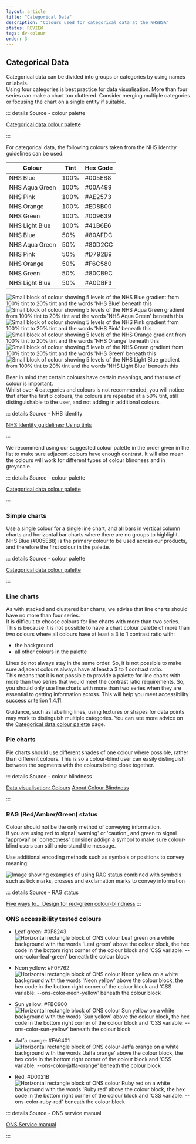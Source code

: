 ```yaml
---
layout: article
title: "Categorical Data"
description: "Colours used for categorical data at the NHSBSA"
status: REVIEW
tags: dv-colour
order: 3
---
```

## Categorical Data  
  
Categorical data can be divided into groups or categories by using names or labels.  
Using four categories is best practice for data visualisation. More than four series can make a chart too cluttered. Consider merging multiple categories or focusing the chart on a single entity if suitable.

::: details Source - colour palette

[Categorical data colour palette][cat 1]

:::
  
For categorical data, the following colours taken from the NHS identity guidelines can be used:  

|       Colour       |   Tint   |   Hex Code    |
|--------------------|----------|---------------|
|   NHS Blue         |  100%    |   #005EB8     |
|   NHS Aqua Green   |  100%    |   #00A499     |
|   NHS Pink         |  100%    |   #AE2573     |
|   NHS Orange       |  100%    |   #ED8B00     |
|   NHS Green        |  100%    |   #009639     |
|   NHS Light Blue   |  100%    |   #41B6E6     |
|   NHS Blue         |  50%     |   #80AFDC     |
|   NHS Aqua Green   |  50%     |   #80D2CC     |
|   NHS Pink         |  50%     |   #D792B9     |
|   NHS Orange       |  50%     |   #F6C580     |
|   NHS Green        |  50%     |   #80CB9C     |
|   NHS Light Blue   |  50%     |   #A0DBF3     |  

 ![Small block of colour showing 5 levels of the NHS Blue gradient from 100% tint to 20% tint and the words 'NHS Blue' beneath this](../images/blue-gradient.png)   ![Small block of colour showing 5 levels of the NHS Aqua Green gradient from 100% tint to 20% tint and the words 'NHS Aqua Green' beneath this](../images/aqua-gradient.png)    ![Small block of colour showing 5 levels of the NHS Pink gradient from 100% tint to 20% tint and the words 'NHS Pink' beneath this](../images/pink-gradient.png)  
 ![Small block of colour showing 5 levels of the NHS Orange gradient from 100% tint to 20% tint and the words 'NHS Orange' beneath this](../images/orange-gradient.png) ![Small block of colour showing 5 levels of the NHS Green gradient from 100% tint to 20% tint and the words 'NHS Green' beneath this](../images/green-gradient.png) ![Small block of colour showing 5 levels of the NHS Light Blue gradient from 100% tint to 20% tint and the words 'NHS Light Blue' beneath this](../images/light-blue-gradient.png)

Bear in mind that certain colours have certain meanings, and that use of colour is important.  
Whilst over 4 categories and colours is not recommended, you will notice that after the first 6 colours, the colours are repeated at a 50% tint, still distinguishable to the user, and not adding in additional colours.

::: details Source - NHS identity

[NHS Identity guidelines; Using tints][cat 2]

:::

We recommend using our suggested colour palette in the order given in the list to make sure adjacent colours have enough contrast. It will also mean the colours will work for different types of colour blindness and in greyscale.

::: details Source - colour palette

[Categorical data colour palette][cat 1]  

:::

### Simple charts  

Use a single colour for a single line chart, and all bars in vertical column charts and horizontal bar charts where there are no groups to highlight. NHS Blue (#005EB8) is the primary colour to be used across our products, and therefore the first colour in the palette.

::: details Source - colour palette

[Categorical data colour palette][cat 1]

:::  
  
### Line charts  
  
As with stacked and clustered bar charts, we advise that line charts should have no more than four series.  
It is difficult to choose colours for line charts with more than two series. This is because it is not possible to have a chart colour palette of more than two colours where all colours have at least a 3 to 1 contrast ratio with:

- the background
- all other colours in the palette

Lines do not always stay in the same order. So, it is not possible to make sure adjacent colours always have at least a 3 to 1 contrast ratio.  
This means that it is not possible to provide a palette for line charts with more than two series that would meet the contrast ratio requirements. So, you should only use line charts with more than two series when they are essential to getting information across. This will help you meet accessibility success criterion 1.4.11.  
  
Guidance, such as labelling lines, using textures or shapes for data points may work to distinguish multiple categories. You can see more advice on the [Categorical data colour palette][cat 1] page.  

### Pie charts  
  
Pie charts should use different shades of one colour where possible, rather than different colours. This is so a colour-blind user can easily distinguish between the segments with the colours being close together.  
  
::: details Source - colour blindness

[Data visualisation: Colours][cat 6]
[About Colour Blindness][cat 7]

:::

### RAG (Red/Amber/Green) status  
  
Colour should not be the only method of conveying information.  
If you are using red to signal 'warning' or 'caution', and green to signal 'approval' or 'correctness' consider addign a symbol to make sure colour-blind users can still understand the message.  
  
Use additional encoding methods such as symbols or positions to convey meaning:  

 ![Image showing examples of using RAG status combined with symbols such as tick marks, crosses and exclamation marks to convey information](../images/RAG-symbols.png)

::: details Source - RAG status

[Five ways to... Design for red-green colour-blindness][cat 8]
:::

### ONS accessibility tested colours  

- Leaf green: #0F8243  
![Horizontal rectangle block of ONS colour Leaf green on a white background with the words 'Leaf green' above the colour block, the hex code in the bottom right corner of the colour block and 'CSS variable: --ons-color-leaf-green' beneath the colour block](../images/ons-green.png)

- Neon yellow: #F0F762  
![Horizontal rectangle block of ONS colour Neon yellow on a white background with the words 'Neon yellow' above the colour block, the hex code in the bottom right corner of the colour block and 'CSS variable: --ons-color-neon-yellow' beneath the colour block](../images/ons-neon-yell.png) 

- Sun yellow: #FBC900  
![Horizontal rectangle block of ONS colour Sun yellow on a white background with the words 'Sun yellow' above the colour block, the hex code in the bottom right corner of the colour block and 'CSS variable: --ons-color-sun-yellow' beneath the colour block](../images/ons-sun-yell.png)  

- Jaffa orange: #FA6401  
![Horizontal rectangle block of ONS colour Jaffa orange on a white background with the words 'Jaffa orange' above the colour block, the hex code in the bottom right corner of the colour block and 'CSS variable: --ons-color-jaffa-orange' beneath the colour block](../images/ons-orange.png)  

- Red: #D0021B  
![Horizontal rectangle block of ONS colour Ruby red on a white background with the words 'Ruby red' above the colour block, the hex code in the bottom right corner of the colour block and 'CSS variable: --ons-color-ruby-red' beneath the colour block](../images/ons-red.png)

::: details Source - ONS service manual

[ONS Service manual][cat 9]

:::

[cat 1]: https://analysisfunction.civilservice.gov.uk/policy-store/data-visualisation-colours-in-charts/#section-5
[cat 2]: https://www.england.nhs.uk/nhsidentity/identity-guidelines/colours/#:~:text=use%20of%20highlights.-,Using%20tints,-Tints%20are%20percentage
[cat 6]: https://analysisfunction.civilservice.gov.uk/policy-store/data-visualisation-colours-in-charts/
[cat 7]: https://www.colourblindawareness.org/colour-blindness/
[cat 8]: https://visualisingdata.com/2019/08/five-ways-to-design-for-red-green-colour-blindness/
[cat 9]: https://service-manual.ons.gov.uk/design-system/foundations/colours